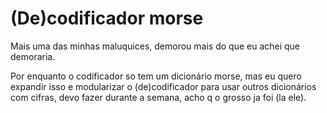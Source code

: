 # (De)codificador morse

Mais uma das minhas maluquices, demorou mais do que eu achei que demoraria.

Por enquanto o codificador so tem um dicionário morse, mas eu quero expandir isso e modularizar o (de)codificador para usar outros dicionários com cifras, devo fazer durante a semana, acho q o grosso ja foi (la ele).

